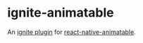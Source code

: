 # ignite-animatable

An [ignite plugin](https://github.com/infinitered/ignite) for [react-native-animatable](https://github.com/oblador/react-native-animatable).
